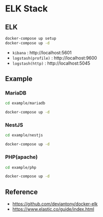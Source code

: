 # ELK Stack

## ELK

```bash
docker-compose up setup
docker-compose up -d
```

- `kibana` : http://localhost:5601
- `logstash(profile)` : http://localhost:9600
- `logstash(http)` : http://localhost:5045

## Example

### MariaDB

```bash
cd example/mariadb

docker-compose up -d
```

### NestJS

```bash
cd example/nestjs

docker-compose up -d
```

### PHP(apache)

```bash
cd example/php

docker-compose up -d
```

## Reference

- https://github.com/deviantony/docker-elk
- https://www.elastic.co/guide/index.html
